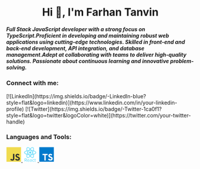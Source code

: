 <!--
**farhantanvin/farhantanvin** is a ✨ _special_ ✨ repository because its `README.md` (this file) appears on your GitHub profile.

Here are some ideas to get you started:

- 🔭 I’m currently working on ...
- 🌱 I’m currently learning ...
- 👯 I’m looking to collaborate on ...
- 🤔 I’m looking for help with ...
- 💬 Ask me about ...
- 📫 How to reach me: ...
- 😄 Pronouns: ...
- ⚡ Fun fact: ...
-->
<h1 align="center">Hi 👋, I'm Farhan Tanvin</h1>
<h5>Full Stack JavaScript developer with a strong focus on TypeScript.Proficient in developing and maintaining robust web applications using cutting-edge technologies. Skilled in front-end and back-end development, API integration, and database management.Adept at collaborating with teams to deliver high-quality solutions. Passionate about continuous learning and innovative problem-solving.</h5>

<h3 align="left">Connect with me:</h3>
[![LinkedIn](https://img.shields.io/badge/-LinkedIn-blue?style=flat&logo=linkedin)](https://www.linkedin.com/in/your-linkedin-profile)
[![Twitter](https://img.shields.io/badge/-Twitter-1ca0f1?style=flat&logo=twitter&logoColor=white)](https://twitter.com/your-twitter-handle)
<p align="left">
</p>

<h3 align="left">Languages and Tools:</h3>
<p align="left"> <a href="https://developer.mozilla.org/en-US/docs/Web/JavaScript" target="_blank" rel="noreferrer"> <img src="https://raw.githubusercontent.com/devicons/devicon/master/icons/javascript/javascript-original.svg" alt="javascript" width="40" height="40"/> </a> <a href="https://reactjs.org/" target="_blank" rel="noreferrer"> <img src="https://raw.githubusercontent.com/devicons/devicon/master/icons/react/react-original-wordmark.svg" alt="react" width="40" height="40"/> </a> <a href="https://www.typescriptlang.org/" target="_blank" rel="noreferrer"> <img src="https://raw.githubusercontent.com/devicons/devicon/master/icons/typescript/typescript-original.svg" alt="typescript" width="40" height="40"/> </a> </p>


